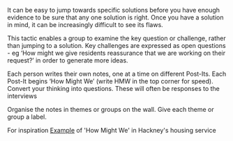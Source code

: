 It can be easy to jump towards specific solutions before you have enough evidence to be sure that any one solution is right. Once you have a solution in mind, it can be increasingly difficult to see its flaws.

This tactic enables a group to examine the key question or challenge, rather than jumping to a solution. Key challenges are expressed as open questions - eg ‘How might we give residents reassurance that we are working on their request?’ in order to generate more ideas.

Each person writes their own notes, one at a time on different Post-Its. Each Post-It begins ‘How Might We’ (write HMW in the top corner for speed). Convert your thinking into questions. These will often be responses to the interviews 

Organise the notes in themes or groups on the wall. Give each theme or group a label.

For inspiration
<a href='https://photos.google.com/share/AF1QipNcdhoSnPMdTN0_hvhAJJFrsaxswzTq2EFa0SBAdi1FY91G_DjYkeOq-6CGnJZT6g?key=Sk5IQ3Y4R1VKOWVsYkhBdjE2QXJFVkU5OE9wMnhn'>Example</a> of 'How Might We' in Hackney's housing service
